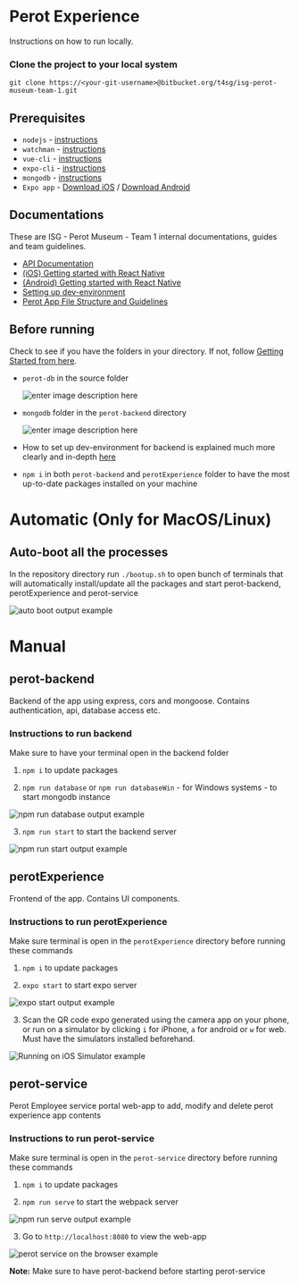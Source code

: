 ﻿# Perot Experience

Instructions on how to run locally.

### Clone the project to your local system

`git clone https://<your-git-username>@bitbucket.org/t4sg/isg-perot-museum-team-1.git`

## Prerequisites

- `nodejs` - [instructions](https://nodejs.org/en/download/)
- `watchman` - [instructions](https://facebook.github.io/watchman/docs/install.html)
- `vue-cli` - [instructions](https://cli.vuejs.org/guide/installation.html)
- `expo-cli` - [instructions](https://reactnative.dev/docs/environment-setup)
- `mongodb` - [instructions](https://forceforgood.atlassian.net/wiki/spaces/IPMT1/pages/1848049763/Setting+up+dev-environment#Getting-started)
- `Expo app` - [Download iOS](https://apps.apple.com/app/apple-store/id982107779) / [Download Android](https://play.google.com/store/apps/details?id=host.exp.exponent&referrer=www)

## Documentations

These are ISG - Perot Museum - Team 1 internal documentations, guides and team guidelines.

- [API Documentation](https://documenter.getpostman.com/view/12165658/T1DqfGH6?version=latest)
- [(iOS) Getting started with React Native](https://forceforgood.atlassian.net/wiki/spaces/IPMT1/pages/1841038682/iOS+Getting+started+with+React+Native)
- [(Android) Getting started with React Native](https://forceforgood.atlassian.net/wiki/spaces/IPMT1/pages/1844416053/Android+Getting+started+with+React+Native)
- [Setting up dev-environment](https://forceforgood.atlassian.net/wiki/spaces/IPMT1/pages/1848049763/Setting+up+dev-environment)
- [Perot App File Structure and Guidelines](https://forceforgood.atlassian.net/wiki/spaces/IPMT1/pages/1848060744/Perot+App+File+Structure+and+Guidelines)

## Before running

Check to see if you have the folders in your directory. If not, follow [Getting Started from here](https://forceforgood.atlassian.net/wiki/spaces/IPMT1/pages/1848049763/Setting+up+dev-environment#Getting-started).

- `perot-db` in the source folder

  ![enter image description here](https://imgur.com/qR0bHbO.jpg)

- `mongodb` folder in the `perot-backend` directory

  ![enter image description here](https://imgur.com/B7e8spv.jpg)

- How to set up dev-environment for backend is explained much more clearly and in-depth [here](https://forceforgood.atlassian.net/wiki/spaces/IPMT1/pages/1848049763/Setting+up+dev-environment#Getting-started)

- `npm i` in both `perot-backend` and `perotExperience` folder to have the most up-to-date packages installed on your machine

# Automatic (Only for MacOS/Linux)

## Auto-boot all the processes

In the repository directory run `./bootup.sh` to open bunch of terminals that will automatically install/update all the packages and start perot-backend, perotExperience and perot-service

![auto boot output example](https://imgur.com/uZyNc63.jpg)

# Manual

## perot-backend

Backend of the app using express, cors and mongoose. Contains authentication, api, database access etc.

### Instructions to run backend

Make sure to have your terminal open in the backend folder

1. `npm i` to update packages

2. `npm run database` or `npm run databaseWin` - for Windows systems - to start mongodb instance

![npm run database output example](https://imgur.com/VLgemjP.jpg)

3. `npm run start` to start the backend server

![npm run start output example](https://imgur.com/OsxAGlq.jpg)

## perotExperience

Frontend of the app. Contains UI components.

### Instructions to run perotExperience

Make sure terminal is open in the `perotExperience` directory before running these commands

1.  `npm i` to update packages

2.  `expo start` to start expo server

![expo start output example](https://imgur.com/fUXERCc.jpg)

3.  Scan the QR code expo generated using the camera app on your phone, or run on a simulator by clicking `i` for iPhone, `a` for android or `w` for web. Must have the simulators installed beforehand.

![Running on iOS Simulator example](https://imgur.com/wOgXHnL.jpg)

## perot-service

Perot Employee service portal web-app to add, modify and delete perot experience app contents

### Instructions to run perot-service

Make sure terminal is open in the `perot-service` directory before running these commands

1.  `npm i` to update packages

2.  `npm run serve` to start the webpack server

![npm run serve output example](https://imgur.com/KiJFft8.jpg)

3.  Go to `http://localhost:8080` to view the web-app

![perot service on the browser example](https://imgur.com/M4H7n6D.jpg)

**Note:** Make sure to have perot-backend before starting perot-service